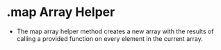 # .map Array Helper

- The map array helper method creates a new array with the results of calling a provided function on 
every element in the current array.